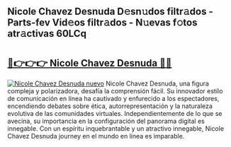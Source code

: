 ## Nicole Chavez Desnuda D𝚎sn𝚞dos filtr𝚊dos - Parts-fev Vid𝚎os filtr𝚊dos - N𝚞evas f𝚘tos atr𝚊ctivas 60LCq

# <h2><a href="http://mb1k23i.tromn.icu/?c=Nicole+Chavez+Desnuda">🔗👉👉👉 Nicole Chavez Desnuda 🔗🔗</a></h2>

[![Nicole Chavez Desnuda nuevo](https://i.imgur.com/pEAQMta.gif)](http://mb1k23i.tromn.icu/?c=Nicole+Chavez+Desnuda)
Nicole Chavez Desnuda, una figura compleja y polarizadora, desafía la comprensión fácil. Su innovador estilo de comunicación en línea ha cautivado y enfurecido a los espectadores, encendiendo debates sobre ética, autorrepresentación y la naturaleza evolutiva de las comunidades virtuales. Independientemente de lo que se avecina, su importancia en la configuración del panorama digital es innegable. Con un espíritu inquebrantable y un atractivo innegable, Nicole Chavez Desnuda journey en el mundo en línea es imparable.
